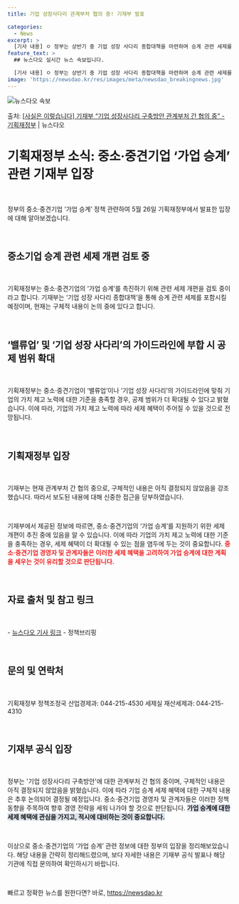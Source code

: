 ```yaml
---
title: 기업 성장사다리 관계부처 협의 중! 기재부 발표

categories:
  - News
excerpt: >
  [기사 내용] ㅇ 정부는 상반기 중 기업 성장 사다리 종합대책을 마련하며 승계 관련 세제를 포함시키는 방안을…
feature_text: >
  ## 뉴스다오 실시간 뉴스 속보입니다.

  [기사 내용] ㅇ 정부는 상반기 중 기업 성장 사다리 종합대책을 마련하며 승계 관련 세제를 포함시키는 방안을…
image: 'https://newsdao.kr/res/images/meta/newsdao_breakingnews.jpg'
---
```


![뉴스다오 속보](https://newsdao.kr/res/images/meta/newsdao_breakingnews.jpg)

<p>출처: <a href="https://newsdao.kr/3923" rel="dofollow">[사실은 이렇습니다] 기재부 “기업 성장사다리 구축방안 관계부처 간 협의 중” - 기획재정부</a> | 뉴스다오</p>

<h1>기획재정부 소식: 중소·중견기업 ‘가업 승계’ 관련 기재부 입장</h1>
<p data-ke-size="size16">&nbsp;</p>
정부의 중소·중견기업 ‘가업 승계’ 정책 관련하여 5월 26일 기획재정부에서 발표한 입장에 대해 알아보겠습니다. 
<p data-ke-size="size16">&nbsp;</p>

<h2 data-ke-size="size26">중소기업 승계 관련 세제 개편 검토 중</h2>
<p data-ke-size="size16">&nbsp;</p>
기획재정부는 중소·중견기업의 ‘가업 승계’를 촉진하기 위해 관련 세제 개편을 검토 중이라고 합니다. 기재부는 ‘기업 성장 사다리 종합대책’을 통해 승계 관련 세제를 포함시킬 예정이며, 현재는 구체적 내용이 논의 중에 있다고 합니다. 
<p data-ke-size="size16">&nbsp;</p>

<h2 data-ke-size="size26">‘밸류업’ 및 ‘기업 성장 사다리’의 가이드라인에 부합 시 공제 범위 확대</h2>
<p data-ke-size="size16">&nbsp;</p>
기획재정부는 중소·중견기업이 ‘밸류업’이나 ‘기업 성장 사다리’의 가이드라인에 맞춰 기업의 가치 제고 노력에 대한 기준을 충족할 경우, 공제 범위가 더 확대될 수 있다고 밝혔습니다. 이에 따라, 기업의 가치 제고 노력에 따라 세제 혜택이 주어질 수 있을 것으로 전망됩니다. 
<p data-ke-size="size16">&nbsp;</p>

<h2 data-ke-size="size26">기획재정부 입장</h2>
<p data-ke-size="size16">&nbsp;</p>
기재부는 현재 관계부처 간 협의 중으로, 구체적인 내용은 아직 결정되지 않았음을 강조했습니다. 따라서 보도된 내용에 대해 신중한 접근을 당부하였습니다.
<p data-ke-size="size16">&nbsp;</p>
기재부에서 제공된 정보에 따르면, 중소·중견기업의 ‘가업 승계’를 지원하기 위한 세제 개편이 추진 중에 있음을 알 수 있습니다. 이에 따라 기업의 가치 제고 노력에 대한 기준을 충족하는 경우, 세제 혜택이 더 확대될 수 있는 점을 염두에 두는 것이 중요합니다. <b><span style="color: #ee2323;">중소·중견기업 경영자 및 관계자들은 이러한 세제 혜택을 고려하여 가업 승계에 대한 계획을 세우는 것이 유리할 것으로 판단됩니다.</span></b>
<p data-ke-size="size16">&nbsp;</p>

<h2 data-ke-size="size26">자료 출처 및 참고 링크</h2>
<p data-ke-size="size16">&nbsp;</p>
- <a href="https://newsdao.kr/3923">뉴스다오 기사 링크</a>
- 정책브리핑 
<p data-ke-size="size16">&nbsp;</p>

<h2 data-ke-size="size26">문의 및 연락처</h2>
<p data-ke-size="size16">&nbsp;</p>
기획재정부 정책조정국 산업경제과: 044-215-4530
세제실 재산세제과: 044-215-4310
<p data-ke-size="size16">&nbsp;</p>
<h2 data-ke-size="size26">기재부 공식 입장</h2>
<p data-ke-size="size16">&nbsp;</p>
정부는 '기업 성장사다리 구축방안'에 대한 관계부처 간 협의 중이며, 구체적인 내용은 아직 결정되지 않았음을 밝혔습니다. 이에 따라 기업 승계 세제 혜택에 대한 구체적 내용은 추후 논의되어 결정될 예정입니다. 중소·중견기업 경영자 및 관계자들은 이러한 정책 동향을 주목하여 향후 경영 전략을 세워 나가야 할 것으로 판단됩니다. <b><span style="background-color: #21538527;">가업 승계에 대한 세제 혜택에 관심을 가지고, 적시에 대비하는 것이 중요합니다.</span></b>
<p data-ke-size="size16">&nbsp;</p>
이상으로 중소·중견기업의 ‘가업 승계’ 관련 정보에 대한 정부의 입장을 정리해보았습니다. 해당 내용을 간략히 정리해드렸으며, 보다 자세한 내용은 기재부 공식 발표나 해당 기관에 직접 문의하여 확인하시기 바랍니다. 
<p data-ke-size="size16">&nbsp;</p> 

빠르고 정확한 뉴스를 원한다면? 바로, <a href="https://newsdao.kr" rel="dofollow">https://newsdao.kr</a>


